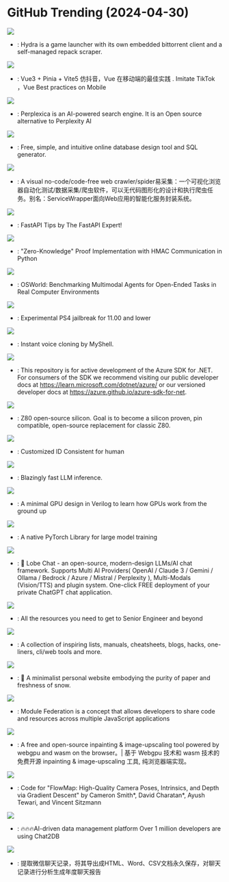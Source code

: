 # GitHub Trending (2024-04-30)

![](https://img.shields.io/badge/TypeScript-New%20666-green?style=flat-square&logo=appveyor)
- [](https://github.comundefined): Hydra is a game launcher with its own embedded bittorrent client and a self-managed repack scraper.

![](https://img.shields.io/badge/Vue-New%201-green?style=flat-square&logo=appveyor)
- [](https://github.comundefined): Vue3 + Pinia + Vite5 仿抖音，Vue 在移动端的最佳实践 . Imitate TikTok ，Vue Best practices on Mobile

![](https://img.shields.io/badge/TypeScript-New%20266-green?style=flat-square&logo=appveyor)
- [](https://github.comundefined): Perplexica is an AI-powered search engine. It is an Open source alternative to Perplexity AI

![](https://img.shields.io/badge/JavaScript-New%20556-green?style=flat-square&logo=appveyor)
- [](https://github.comundefined): Free, simple, and intuitive online database design tool and SQL generator.

![](https://img.shields.io/badge/JavaScript-New%20165-green?style=flat-square&logo=appveyor)
- [](https://github.comundefined): A visual no-code/code-free web crawler/spider易采集：一个可视化浏览器自动化测试/数据采集/爬虫软件，可以无代码图形化的设计和执行爬虫任务。别名：ServiceWrapper面向Web应用的智能化服务封装系统。

![](https://img.shields.io/badge/none-New%20180-green?style=flat-square&logo=appveyor)
- [](https://github.comundefined): FastAPI Tips by The FastAPI Expert!

![](https://img.shields.io/badge/Python-New%20102-green?style=flat-square&logo=appveyor)
- [](https://github.comundefined): "Zero-Knowledge" Proof Implementation with HMAC Communication in Python

![](https://img.shields.io/badge/Python-New%2089-green?style=flat-square&logo=appveyor)
- [](https://github.comundefined): OSWorld: Benchmarking Multimodal Agents for Open-Ended Tasks in Real Computer Environments

![](https://img.shields.io/badge/Rust-New%2032-green?style=flat-square&logo=appveyor)
- [](https://github.comundefined): Experimental PS4 jailbreak for 11.00 and lower

![](https://img.shields.io/badge/Python-New%201-green?style=flat-square&logo=appveyor)
- [](https://github.comundefined): Instant voice cloning by MyShell.

![](https://img.shields.io/badge/none-New%202-green?style=flat-square&logo=appveyor)
- [](https://github.comundefined): This repository is for active development of the Azure SDK for .NET. For consumers of the SDK we recommend visiting our public developer docs at https://learn.microsoft.com/dotnet/azure/ or our versioned developer docs at https://azure.github.io/azure-sdk-for-net.

![](https://img.shields.io/badge/Verilog-New%2093-green?style=flat-square&logo=appveyor)
- [](https://github.comundefined): Z80 open-source silicon. Goal is to become a silicon proven, pin compatible, open-source replacement for classic Z80.

![](https://img.shields.io/badge/Python-New%2026-green?style=flat-square&logo=appveyor)
- [](https://github.comundefined): Customized ID Consistent for human

![](https://img.shields.io/badge/Rust-New%20271-green?style=flat-square&logo=appveyor)
- [](https://github.comundefined): Blazingly fast LLM inference.

![](https://img.shields.io/badge/SystemVerilog-New%20674-green?style=flat-square&logo=appveyor)
- [](https://github.comundefined): A minimal GPU design in Verilog to learn how GPUs work from the ground up

![](https://img.shields.io/badge/Python-New%20172-green?style=flat-square&logo=appveyor)
- [](https://github.comundefined): A native PyTorch Library for large model training

![](https://img.shields.io/badge/TypeScript-New%20324-green?style=flat-square&logo=appveyor)
- [](https://github.comundefined): 🤯 Lobe Chat - an open-source, modern-design LLMs/AI chat framework. Supports Multi AI Providers( OpenAI / Claude 3 / Gemini / Ollama / Bedrock / Azure / Mistral / Perplexity ), Multi-Modals (Vision/TTS) and plugin system. One-click FREE deployment of your private ChatGPT chat application.

![](https://img.shields.io/badge/none-New%2098-green?style=flat-square&logo=appveyor)
- [](https://github.comundefined): All the resources you need to get to Senior Engineer and beyond

![](https://img.shields.io/badge/none-New%20179-green?style=flat-square&logo=appveyor)
- [](https://github.comundefined): A collection of inspiring lists, manuals, cheatsheets, blogs, hacks, one-liners, cli/web tools and more.

![](https://img.shields.io/badge/TypeScript-New%2092-green?style=flat-square&logo=appveyor)
- [](https://github.comundefined): 📜 A minimalist personal website embodying the purity of paper and freshness of snow.

![](https://img.shields.io/badge/TypeScript-New%2021-green?style=flat-square&logo=appveyor)
- [](https://github.comundefined): Module Federation is a concept that allows developers to share code and resources across multiple JavaScript applications

![](https://img.shields.io/badge/TypeScript-New%2061-green?style=flat-square&logo=appveyor)
- [](https://github.comundefined): A free and open-source inpainting & image-upscaling tool powered by webgpu and wasm on the browser。| 基于 Webgpu 技术和 wasm 技术的免费开源 inpainting & image-upscaling 工具, 纯浏览器端实现。

![](https://img.shields.io/badge/Python-New%2080-green?style=flat-square&logo=appveyor)
- [](https://github.comundefined): Code for "FlowMap: High-Quality Camera Poses, Intrinsics, and Depth via Gradient Descent" by Cameron Smith*, David Charatan*, Ayush Tewari, and Vincent Sitzmann

![](https://img.shields.io/badge/Java-New%20105-green?style=flat-square&logo=appveyor)
- [](https://github.comundefined): 🔥🔥🔥AI-driven data management platform Over 1 million developers are using Chat2DB

![](https://img.shields.io/badge/Python-New%20354-green?style=flat-square&logo=appveyor)
- [](https://github.comundefined): 提取微信聊天记录，将其导出成HTML、Word、CSV文档永久保存，对聊天记录进行分析生成年度聊天报告

